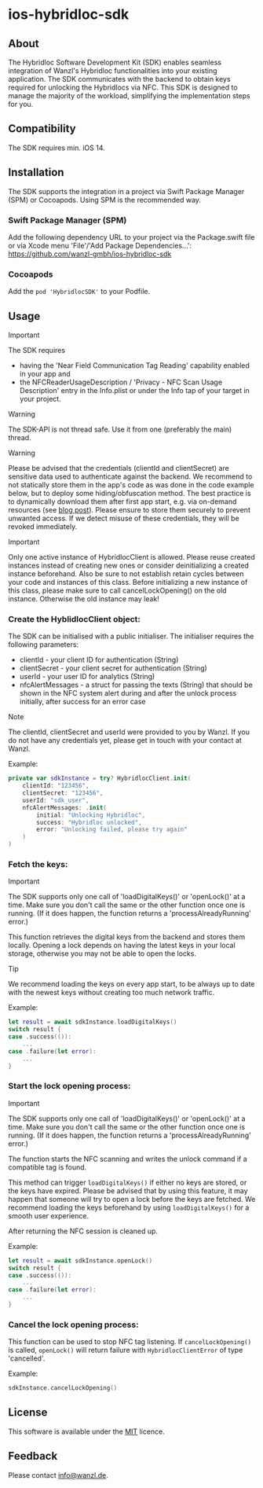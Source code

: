 # ios-hybridloc-sdk

## About

The Hybridloc Software Development Kit (SDK) enables seamless integration of Wanzl's Hybridloc functionalities into your existing application. The SDK communicates with the backend to obtain keys required for unlocking the Hybridlocs via NFC. This SDK is designed to manage the majority of the workload, simplifying the implementation steps for you.

## Compatibility

The SDK requires min. iOS 14.

## Installation

The SDK supports the integration in a project via Swift Package Manager (SPM) or Cocoapods.
Using SPM is the recommended way.

### Swift Package Manager (SPM)

Add the following dependency URL to your project via the Package.swift file or via Xcode menu 'File'/'Add Package Dependencies...':
https://github.com/wanzl-gmbh/ios-hybridloc-sdk

### Cocoapods

Add the `pod 'HybridlocSDK'` to your Podfile.

## Usage

> [!IMPORTANT]
> The SDK requires 
>   * having the 'Near Field Communication Tag Reading' capability enabled in your app and 
>   * the NFCReaderUsageDescription / 'Privacy - NFC Scan Usage Description' entry in the Info.plist or under the Info tap of your target in your project.
    
> [!WARNING]
> The SDK-API is not thread safe. Use it from one (preferably the main) thread. 

> [!WARNING]
> Please be advised that the credentials (clientId and clientSecret) are sensitive data used to authenticate against the backend. We recommend to not statically store them in the app's code as was done in the code example below, but to deploy some hiding/obfuscation method. The best practice is to dynamically download them after first app start, e.g. via on-demand resources (see [blog post](https://augmentedcode.io/2023/11/27/using-on-demand-resources-for-securely-storing-api-keys-in-ios-apps/)). Please ensure to store them securely to prevent unwanted access. If we detect misuse of these credentials, they will be revoked immediately.

> [!IMPORTANT]
> Only one active instance of HybridlocClient is allowed. Please reuse created instances instead of creating new ones or consider deinitializing a created instance beforehand. Also be sure to not establish retain cycles between your code and instances of this class.
> Before initializing a new instance of this class, please make sure to call cancelLockOpening() on the old instance. Otherwise the old instance may leak!

### Create the HyblidlocClient object:

The SDK can be initialised with a public initialiser. The initialiser requires the following parameters:
  * clientId - your client ID for authentication (String)
  * clientSecret - your client secret for authentication (String)
  * userId - your user ID for analytics (String)
  * nfcAlertMessages - a struct for passing the texts (String) that should be shown in the NFC system alert during and after the unlock process initially, after success for an error case
 
> [!NOTE]  
> The clientId, clientSecret and userId were provided to you by Wanzl. If you do not have any credentials yet, please get in touch with your contact at Wanzl.

 Example:
 
```swift
private var sdkInstance = try? HybridlocClient.init(
    clientId: "123456",
    clientSecret: "123456",
    userId: "sdk_user",
    nfcAlertMessages: .init(
        initial: "Unlocking Hybridloc",
        success: "Hybridloc unlocked",
        error: "Unlocking failed, please try again"
    )
)
```

### Fetch the keys:

> [!IMPORTANT]  
> The SDK supports only one call of 'loadDigitalKeys()' or 'openLock()' at a time. Make sure you don't call the same or the other function once one is running. (If it does happen, the function returns a 'processAlreadyRunning' error.)

This function retrieves the digital keys from the backend and stores them locally. Opening a lock depends on having the latest keys in your local storage, otherwise you may not be able to open the locks. 

> [!TIP]
> We recommend loading the keys on every app start, to be always up to date with the newest keys without creating too much network traffic.

Example:

```swift
let result = await sdkInstance.loadDigitalKeys()
switch result {
case .success(()):
    ...
case .failure(let error):
    ...
}
```


### Start the lock opening process:

> [!IMPORTANT]  
> The SDK supports only one call of 'loadDigitalKeys()' or 'openLock()' at a time. Make sure you don't call the same or the other function once one is running. (If it does happen, the function returns a 'processAlreadyRunning' error.)

The function starts the NFC scanning and writes the unlock command if a compatible tag is found. 

This method can trigger ```loadDigitalKeys()``` if either no keys are stored, or the keys have expired. Please be advised that by using this feature, it may happen that someone will try to open a lock before the keys are fetched. We recommend loading the keys beforehand by using ```loadDigitalKeys()``` for a smooth user experience.

After returning the NFC session is cleaned up.

Example:

```swift
let result = await sdkInstance.openLock()
switch result {
case .success(()):
    ...
case .failure(let error):
    ...
}
```

### Cancel the lock opening process:

This function can be used to stop NFC tag listening. If ```cancelLockOpening()``` is called, ```openLock()``` will return failure with ```HybridlocClientError``` of type 'cancelled'.

Example: 

```swift
sdkInstance.cancelLockOpening()
```

## License

This software is available under the [MIT]("https://github.com/wanzl-gmbh/ios-hybridloc-sdk/blob/main/LICENSE") licence.

## Feedback
Please contact info@wanzl.de.
